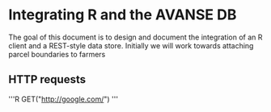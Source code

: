 # Integrating R and the AVANSE DB
The goal of this document is to design and document the integration of an R client and a REST-style data store.
Initially we will work towards attaching parcel boundaries to farmers

## HTTP requests

'''R
GET("http://google.com/")
'''



